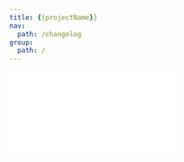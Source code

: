 ```yaml
---
title: {{projectName}}
nav:
  path: /changelog
group:
  path: /
---
```


<embed src="../CHANGELOG.md"></embed>
